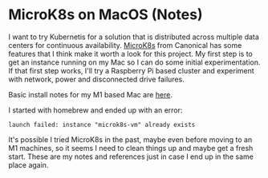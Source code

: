 # MicroK8s on MacOS (Notes)

I want to try Kubernetis for a solution that is distributed across multiple data centers
for continuous availability. [MicroK8s](https://microk8s.io) from Canonical has some features 
that I think make it worth a look for this project. 
My first step is to get an instance running on my Mac so I can do some initial experimentation. 
If that first step works, I'll try a Raspberry Pi based cluster and experiment with network, power 
and disconnected drive failures.

Basic install notes for my M1 based Mac are [here](https://ubuntu.com/tutorials/installing-microk8s-on-apple-m1-silicon#1-installation).

I started with homebrew and ended up with an error:
```
launch failed: instance "microk8s-vm" already exists
```

It's possible I tried MicroK8s in the past, maybe even before moving to an M1 machines,
so it seems I need to clean things up and maybe get a fresh start. These are my notes and references
just in case I end up in the same place again.

